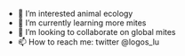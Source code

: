 - 👀 I’m interested animal ecology
- 🌱 I’m currently learning more mites
- 💞️ I’m looking to collaborate on global mites
- 📫 How to reach me: twitter @logos_lu

<!---
Logos-Lu/Logos-Lu is a ✨ special ✨ repository because its `README.md` (this file) appears on your GitHub profile.
You can click the Preview link to take a look at your changes.
--->
